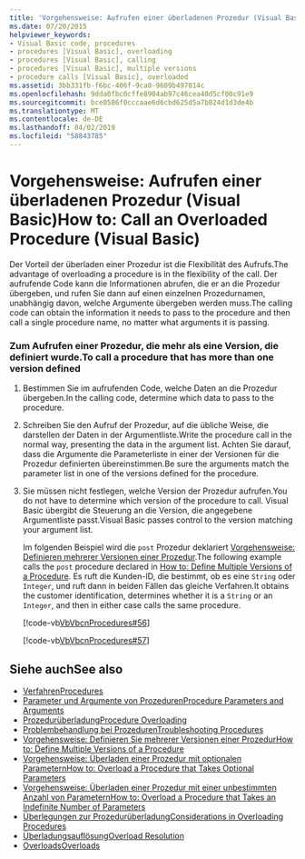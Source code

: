 ```yaml
---
title: 'Vorgehensweise: Aufrufen einer überladenen Prozedur (Visual Basic)'
ms.date: 07/20/2015
helpviewer_keywords:
- Visual Basic code, procedures
- procedures [Visual Basic], overloading
- procedures [Visual Basic], calling
- procedures [Visual Basic], multiple versions
- procedure calls [Visual Basic], overloaded
ms.assetid: 3bb331fb-f6bc-406f-9ca0-9609b497014c
ms.openlocfilehash: 9dda0fbc0cffe8904ab97c46cea40d5cf00c91e9
ms.sourcegitcommit: bce0586f0cccaae6d6cbd625d5a7b824d1d3de4b
ms.translationtype: MT
ms.contentlocale: de-DE
ms.lasthandoff: 04/02/2019
ms.locfileid: "58843785"
---
```

# <a name="how-to-call-an-overloaded-procedure-visual-basic"></a><span data-ttu-id="79ade-102">Vorgehensweise: Aufrufen einer überladenen Prozedur (Visual Basic)</span><span class="sxs-lookup"><span data-stu-id="79ade-102">How to: Call an Overloaded Procedure (Visual Basic)</span></span>
<span data-ttu-id="79ade-103">Der Vorteil der überladen einer Prozedur ist die Flexibilität des Aufrufs.</span><span class="sxs-lookup"><span data-stu-id="79ade-103">The advantage of overloading a procedure is in the flexibility of the call.</span></span> <span data-ttu-id="79ade-104">Der aufrufende Code kann die Informationen abrufen, die er an die Prozedur übergeben, und rufen Sie dann auf einen einzelnen Prozedurnamen, unabhängig davon, welche Argumente übergeben werden muss.</span><span class="sxs-lookup"><span data-stu-id="79ade-104">The calling code can obtain the information it needs to pass to the procedure and then call a single procedure name, no matter what arguments it is passing.</span></span>  
  
### <a name="to-call-a-procedure-that-has-more-than-one-version-defined"></a><span data-ttu-id="79ade-105">Zum Aufrufen einer Prozedur, die mehr als eine Version, die definiert wurde.</span><span class="sxs-lookup"><span data-stu-id="79ade-105">To call a procedure that has more than one version defined</span></span>  
  
1.  <span data-ttu-id="79ade-106">Bestimmen Sie im aufrufenden Code, welche Daten an die Prozedur übergeben.</span><span class="sxs-lookup"><span data-stu-id="79ade-106">In the calling code, determine which data to pass to the procedure.</span></span>  
  
2.  <span data-ttu-id="79ade-107">Schreiben Sie den Aufruf der Prozedur, auf die übliche Weise, die darstellen der Daten in der Argumentliste.</span><span class="sxs-lookup"><span data-stu-id="79ade-107">Write the procedure call in the normal way, presenting the data in the argument list.</span></span> <span data-ttu-id="79ade-108">Achten Sie darauf, dass die Argumente die Parameterliste in einer der Versionen für die Prozedur definierten übereinstimmen.</span><span class="sxs-lookup"><span data-stu-id="79ade-108">Be sure the arguments match the parameter list in one of the versions defined for the procedure.</span></span>  
  
3.  <span data-ttu-id="79ade-109">Sie müssen nicht festlegen, welche Version der Prozedur aufrufen.</span><span class="sxs-lookup"><span data-stu-id="79ade-109">You do not have to determine which version of the procedure to call.</span></span> <span data-ttu-id="79ade-110">Visual Basic übergibt die Steuerung an die Version, die angegebene Argumentliste passt.</span><span class="sxs-lookup"><span data-stu-id="79ade-110">Visual Basic passes control to the version matching your argument list.</span></span>  
  
     <span data-ttu-id="79ade-111">Im folgenden Beispiel wird die `post` Prozedur deklariert [Vorgehensweise: Definieren mehrerer Versionen einer Prozedur](./how-to-define-multiple-versions-of-a-procedure.md).</span><span class="sxs-lookup"><span data-stu-id="79ade-111">The following example calls the `post` procedure declared in [How to: Define Multiple Versions of a Procedure](./how-to-define-multiple-versions-of-a-procedure.md).</span></span> <span data-ttu-id="79ade-112">Es ruft die Kunden-ID, die bestimmt, ob es eine `String` oder `Integer`, und ruft dann in beiden Fällen das gleiche Verfahren.</span><span class="sxs-lookup"><span data-stu-id="79ade-112">It obtains the customer identification, determines whether it is a `String` or an `Integer`, and then in either case calls the same procedure.</span></span>  
  
     [!code-vb[VbVbcnProcedures#56](~/samples/snippets/visualbasic/VS_Snippets_VBCSharp/VbVbcnProcedures/VB/Class1.vb#56)]  
  
     [!code-vb[VbVbcnProcedures#57](~/samples/snippets/visualbasic/VS_Snippets_VBCSharp/VbVbcnProcedures/VB/Class1.vb#57)]  
  
## <a name="see-also"></a><span data-ttu-id="79ade-113">Siehe auch</span><span class="sxs-lookup"><span data-stu-id="79ade-113">See also</span></span>

- [<span data-ttu-id="79ade-114">Verfahren</span><span class="sxs-lookup"><span data-stu-id="79ade-114">Procedures</span></span>](./index.md)
- [<span data-ttu-id="79ade-115">Parameter und Argumente von Prozeduren</span><span class="sxs-lookup"><span data-stu-id="79ade-115">Procedure Parameters and Arguments</span></span>](./procedure-parameters-and-arguments.md)
- [<span data-ttu-id="79ade-116">Prozedurüberladung</span><span class="sxs-lookup"><span data-stu-id="79ade-116">Procedure Overloading</span></span>](./procedure-overloading.md)
- [<span data-ttu-id="79ade-117">Problembehandlung bei Prozeduren</span><span class="sxs-lookup"><span data-stu-id="79ade-117">Troubleshooting Procedures</span></span>](./troubleshooting-procedures.md)
- [<span data-ttu-id="79ade-118">Vorgehensweise: Definieren Sie mehrerer Versionen einer Prozedur</span><span class="sxs-lookup"><span data-stu-id="79ade-118">How to: Define Multiple Versions of a Procedure</span></span>](./how-to-define-multiple-versions-of-a-procedure.md)
- [<span data-ttu-id="79ade-119">Vorgehensweise: Überladen einer Prozedur mit optionalen Parametern</span><span class="sxs-lookup"><span data-stu-id="79ade-119">How to: Overload a Procedure that Takes Optional Parameters</span></span>](./how-to-overload-a-procedure-that-takes-optional-parameters.md)
- [<span data-ttu-id="79ade-120">Vorgehensweise: Überladen einer Prozedur mit einer unbestimmten Anzahl von Parametern</span><span class="sxs-lookup"><span data-stu-id="79ade-120">How to: Overload a Procedure that Takes an Indefinite Number of Parameters</span></span>](./how-to-overload-a-procedure-that-takes-an-indefinite-number-of-parameters.md)
- [<span data-ttu-id="79ade-121">Überlegungen zur Prozedurüberladung</span><span class="sxs-lookup"><span data-stu-id="79ade-121">Considerations in Overloading Procedures</span></span>](./considerations-in-overloading-procedures.md)
- [<span data-ttu-id="79ade-122">Überladungsauflösung</span><span class="sxs-lookup"><span data-stu-id="79ade-122">Overload Resolution</span></span>](./overload-resolution.md)
- [<span data-ttu-id="79ade-123">Overloads</span><span class="sxs-lookup"><span data-stu-id="79ade-123">Overloads</span></span>](../../../../visual-basic/language-reference/modifiers/overloads.md)
